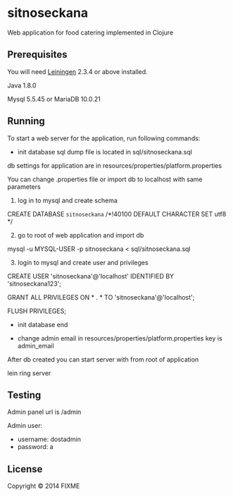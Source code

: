 # sitnoseckana

Web application for food catering implemented in Clojure

## Prerequisites

You will need [Leiningen][1] 2.3.4 or above installed.

Java 1.8.0

Mysql 5.5.45 or MariaDB 10.0.21

[1]: https://github.com/technomancy/leiningen

## Running

To start a web server for the application, run following commands:

- init database
sql dump file is located in sql/sitnoseckana.sql

db settings for application are in resources/properties/platform.properties

You can change .properties file or import db to localhost with same parameters

1) log in to mysql and create schema

CREATE DATABASE `sitnoseckana` /*!40100 DEFAULT CHARACTER SET utf8 */

2) go to root of web application and import db

mysql -u MYSQL-USER -p sitnoseckana < sql/sitnoseckana.sql

3) login to mysql and create user and privileges

CREATE USER 'sitnoseckana'@'localhost' IDENTIFIED BY 'sitnoseckana123';

GRANT ALL PRIVILEGES ON * . * TO 'sitnoseckana'@'localhost';

FLUSH PRIVILEGES;

- init database end

- change admin email
    in resources/properties/platform.properties key is admin_email


After db created you can start server with from root of application

lein ring server

## Testing
Admin panel url is /admin

Admin user:

- username: dostadmin
- password: a



## License

Copyright © 2014 FIXME
